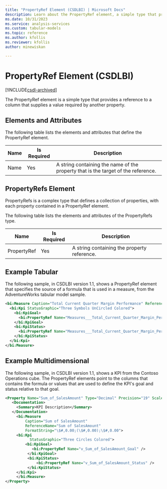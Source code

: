 ```yaml
---
title: "PropertyRef Element (CSDLBI) | Microsoft Docs"
description: Learn about the PropertyRef element, a simple type that provides a reference to a column that supplies a value required by another property.
ms.date: 10/31/2023
ms.service: analysis-services
ms.custom: tabular-models
ms.topic: reference
ms.author: kfollis
ms.reviewer: kfollis
author: minewiskan

---
```

# PropertyRef Element (CSDLBI)

[!INCLUDE[csdl-archived](../includes/csdl-archived.md)]

  The PropertyRef element is a simple type that provides a reference to a column that supplies a value required by another property.  
  
## Elements and Attributes  
 The following table lists the elements and attributes that define the PropertyRef element.  
  
|Name|Is Required|Description|  
|----------|-----------------|-----------------|  
|Name|Yes|A string containing the name of the property that is the target of the reference.|  
  
## PropertyRefs Element  
 PropertyRefs is a complex type that defines a collection of properties, with each property contained in a PropertyRef element.  
  
 The following table lists the elements and attributes of the PropertyRefs type.  
  
|Name|Is Required|Description|  
|----------|-----------------|-----------------|  
|PropertyRef|Yes|A string containing the property reference.|  
  
## Example Tabular 
  
 The following sample, in CSDLBI version 1.1, shows a PropertyRef element that specifies the source of a formula that is used in a measure, from the AdventureWorks tabular model sample.  
  
```xml   
<bi:Measure Caption="Total Current Quarter Margin Performance" ReferenceName="Total Current Quarter Margin Performance" Width="0" IsSimpleMeasure="false">  
  <bi:Kpi StatusGraphic="Three Symbols UnCircled Colored">  
    <bi:KpiGoal>  
      <bi:PropertyRef Name="Measures___Total_Current_Quarter_Margin_Performance_Goal_" />  
    </bi:KpiGoal>  
    <bi:KpiStatus>  
      <bi:PropertyRef Name="Measures___Total_Current_Quarter_Margin_Performance_Status_" />  
    </bi:KpiStatus>  
  </bi:Kpi>  
</bi:Measure>  
```  
  
## Example Multidimensional
  
 The following sample, in CSDLBI version 1.1, shows a KPI from the Contoso Operations cube. The PropertyRef elements point to the columns that contains the formula or values that are used to define the KPI's goal and status relative to that goal.  
  
```xml   
<Property Name="Sum_of_SalesAmount" Type="Decimal" Precision="19" Scale="4">  
   <Documentation>  
     <Summary>KPI Description</Summary>  
   </Documentation>  
     <bi:Measure   
         Caption="Sum of SalesAmount"   
         ReferenceName="Sum of SalesAmount"   
         FormatString="\$#,0.00;(\$#,0.00);\$#,0.00">  
     <bi:Kpi   
           StatusGraphic="Three Circles Colored">  
         <bi:KpiGoal>  
            <bi:PropertyRef Name="v_Sum_of_SalesAmount_Goal" />  
          </bi:KpiGoal>  
          <bi:KpiStatus>  
              <bi:PropertyRef Name="v_Sum_of_SalesAmount_Status" />  
          </bi:KpiStatus>  
     </bi:Kpi>  
     </bi:Measure>  
</Property>  
```  